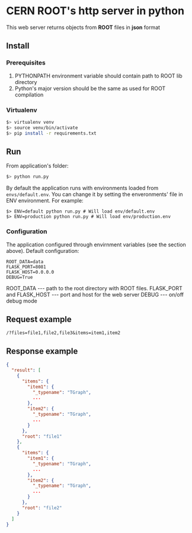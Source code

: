 # CERN ROOT's http server in python

This web server returns objects from **ROOT** files in **json** format
## Install
### Prerequisites
1. PYTHONPATH environment variable should contain path to ROOT lib directory
2. Python's major version should be the same as used for ROOT compilation

### Virtualenv
```sh
$> virtualenv venv
$> source venv/bin/activate
$> pip install -r requirements.txt
```
## Run
From application's folder:
```sh
$> python run.py
```

By default the application runs with environments loaded from `envs/default.env`. You can change it by setting the enveronments' file in ENV environment. For example:
```
$> ENV=default python run.py # Will load env/default.env
$> ENV=production python run.py # Will load env/production.env
```

### Configuration

The application configured through envirnment variables (see the section above). Default configuration:

```
ROOT_DATA=data
FLASK_PORT=8081
FLASK_HOST=0.0.0.0
DEBUG=True
```

ROOT_DATA --- path to the root directory with ROOT files.
FLASK_PORT and FLASK_HOST --- port and host for the web server
DEBUG --- on/off debug mode


## Request example

```
/?files=file1,file2,file3&items=item1,item2
```

## Response example
```json
{
  "result": [
    {
      "items": {
        "item1": {
          "_typename": "TGraph",
          ...
        },
        "item2": {
          "_typename": "TGraph",
          ...
        }
      },
      "root": "file1"
    },
    {
      "items": {
        "item1": {
          "_typename": "TGraph",
          ...
        },
        "item2": {
          "_typename": "TGraph",
          ...
        }
      },
      "root": "file2"
    }
  ]
}
```
